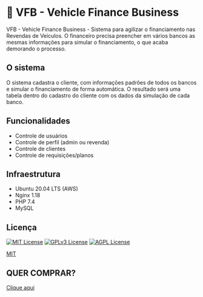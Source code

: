 # 🚗 VFB - Vehicle Finance Business
VFB - Vehicle Finance Business - Sistema para agilizar o financiamento nas Revendas de Veículos. O financeiro precisa preencher em vários bancos as mesmas informações para simular o financiamento, o que acaba demorando o processo.

## O sistema
O sistema cadastra o cliente, com informações padrões de todos os bancos e simular o financiamento de forma automática. O resultado será uma tabela dentro do cadastro do cliente com os dados da simulação de cada banco.


## Funcionalidades

* Controle de usuários
* Controle de perfil (admin ou revenda)
* Controle de clientes
* Controle de requisições/planos

## Infraestrutura

* Ubuntu 20.04 LTS (AWS)
* Nginx 1.18
* PHP 7.4
* MySQL


## Licença

[![MIT License](https://img.shields.io/badge/License-MIT-green.svg)](https://choosealicense.com/licenses/mit/)
[![GPLv3 License](https://img.shields.io/badge/License-GPL%20v3-yellow.svg)](https://opensource.org/licenses/)
[![AGPL License](https://img.shields.io/badge/license-AGPL-blue.svg)](http://www.gnu.org/licenses/agpl-3.0)

[MIT](https://choosealicense.com/licenses/mit/)

## QUER COMPRAR?

[Clique aqui](https://overall.cloud/contato)
